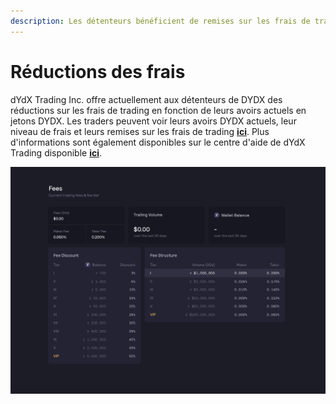 ```yaml
---
description: Les détenteurs bénéficient de remises sur les frais de trading en fonction de leurs avoirs actuels
---
```


# Réductions des frais

dYdX Trading Inc. offre actuellement aux détenteurs de DYDX des réductions sur les frais de trading en fonction de leurs avoirs actuels en jetons DYDX. Les traders peuvent voir leurs avoirs DYDX actuels, leur niveau de frais et leurs remises sur les frais de trading [**ici**](https://trade.dydx.exchange/portfolio/fees). Plus d'informations sont également disponibles sur le centre d'aide de dYdX Trading disponible [**ici**](https://help.dydx.exchange/en/articles/4798040-perpetual-trade-fees).

![Vous pouvez payer des frais inférieurs pour la détention des jetons dYdX](../.gitbook/assets/1-fee-discounts-view.png)
